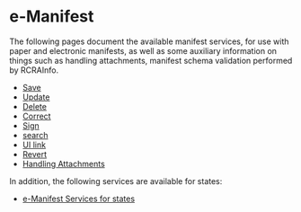 # e-Manifest

The following pages document the available manifest services, for use with paper and electronic manifests, as well as
some auxiliary information on things such as handling attachments, manifest schema validation performed by RCRAInfo.

- [Save](./save.md)
- [Update](./update.md)
- [Delete](./delete.md)
- [Correct](./correct.md)
- [Sign](./signing.md)
- [search](./search.md)
- [UI link](./ui-link.md)
- [Revert](./revert.md)
- [Handling Attachments](./manifest-attachments.md)

In addition, the following services are available for states:

- [e-Manifest Services for states](./states.md)
